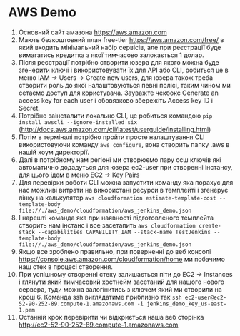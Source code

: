# AWS Demo
 1. Основний сайт амазона https://aws.amazon.com
 2. Мають безкоштовний план free-tier https://aws.amazon.com/free/ в який входить мінімальний набір сервісів, але при реєстрації буде вимагатись кредитка з якої тимчасово залокається 1 долар.
 3. Після реєстрації потрібно створити юзера для якого можна буде згенерити ключі і використовувати їх для АРІ або CLI, робиться це в меню IAM -> Users -> Create new users, для юзера також треба створити роль до якої налаштовуються певні полісі, таким чином ми сетаємо доступ для користувача. Зауважте чекбокс Generate an access key for each user і обовязково збережіть Access key ID i Secret.
 4. Потрібно заінсталити локально CLI, це робиться командою `pip install awscli --ignore-installed six` (http://docs.aws.amazon.com/cli/latest/userguide/installing.html)
 5. Потім в терміналі потрібно пройти просте налаштування CLI використовуючи команду `aws configure`, вона створить папку .aws в нашій хоум директорії.
 6. Далі в потрібному нам регіоні ми створюємо пару ссш ключів які автоматично додадуться для юзера ec2-user при створенні інстансу, для цього ідем в меню EC2 -> Key Pairs
 7. Для перевірки роботи CLI можна запустити команду яка порахує для нас можливі витрати на використані ресурси в темплейті і згенерує лінку на калькулятор `aws cloudformation estimate-template-cost --template-body file://./aws_demo/cloudformation/aws_jenkins_demo.json`
 8. І нарешті команда яка при наявності підготовленого темплейта створить нам інстанс і все засетапить `aws cloudformation create-stack --capabilities CAPABILITY_IAM --stack-name TestJenkins --template-body file://./aws_demo/cloudformation/aws_jenkins_demo.json`
 9. Якщо все зроблено правильно, при поверненні до веб консолі https://console.aws.amazon.com/cloudformation/home ми побачимо наш стек в процесі створення.
 10. При успішному створенні стеку залишається піти до EC2 -> Instances і глянути який тимчасовий хостнейм засетаний для нашого нового сервера, туди можна залогінитись з ключем який ми створили на кроці 6. Команда ssh виглядатиме приблизно так `ssh ec2-user@ec2-52-90-252-89.compute-1.amazonaws.com -i jenkins_demo_key_us-east-1.pem`
 11. Останній крок перевірити чи відкриється наша веб сторінка http://ec2-52-90-252-89.compute-1.amazonaws.com
